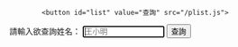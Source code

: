			<button id="list" value="查詢" src="/plist.js">
	
請輸入欲查詢姓名：
        <input type="text" id="name" value="" placeholder="王小明" size="15" autofocus>
	<input type="button" id="list" value="查詢" onclick="location.href='/'">
	
<script type="text/javascript">
    document.getElementById('list').onclick = function(){

　document.write(document.getElementById('name').textContent);
}
</script>
